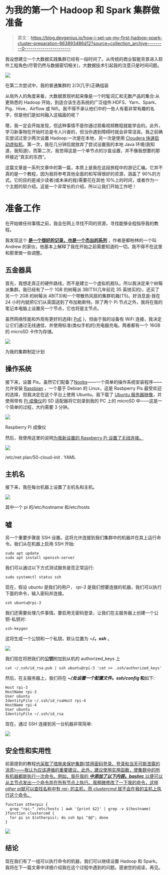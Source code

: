 # 为我的第一个 Hadoop 和 Spark 集群做准备

> 原文：<https://blog.devgenius.io/how-i-set-up-my-first-hadoop-spark-cluster-preparation-663893486d12?source=collection_archive---------0----------------------->

我设想建立一个大数据实践集群已经有一段时间了。从传统的商业智能背景进入软件工程角色(尽管仍然与数据密切相关)，大数据技术引起我的注意只是时间问题。

![](img/8043ec9bc253ecab1892215f1fcea0bb.png)

在第二次尝试中，我的普通集群的 2/3(几乎)正确组装

从局外人的角度来看，大数据景观听起来像是一个时髦词汇和无数产品的集合:从更熟悉的 Hadoop 开始，到适合该生态系统的广泛组件:HDFS、Yarn、Spark、Pig、Hive、Airflow 或 Nifi。我不得不承认他们中的一些人有着非常有趣的名字，但是他们是如何融入这幅画的呢？

嗯，我一定会开始发现，但这种事情不是你通过观看视频教程就能学会的。此外，学习新事物在开始时总是令人兴奋的，但当你遇到障碍时就会非常沮丧。我之前确实尝试过至少两次设置 Hadoop:一次是在本地，另一次是使用 [Cloudera 快速启动虚拟机](https://www.cloudera.com/developers/get-started-with-hadoop-tutorial.html)。第一次，我在几分钟后就放弃了尝试设置我的本地 Java 环境(我知道，我知道)，而第二次，我觉得这是一个单节点的沙盒设置，并不像我想要的那样接近“真实的东西”。

这篇文章是一系列文章中的第一篇，本质上是我在这段旅程中的游记汇编。它并不真的是一个教程，因为我将参考其他全面的和写得很好的资源，涵盖了 90%的方式。它的目的是减少读者(或未来的我)需要花在其他 10%上的时间，或者作为一个主题的软介绍。这是一个非常长的介绍，所以让我们开始工作吧！

# 准备工作

在开始做任何事情之前，我会在网上寻找不同的资源，寻找能够全程指导我的教程。

我发现这个 [**是一个很好的记录，也是一个杰出的系列**](https://dev.to/awwsmm/building-a-raspberry-pi-hadoop-spark-cluster-8b2) ，作者是都柏林的一个叫 Andrew 的家伙，他基本上解释了我在开始之前需要知道的一切。我不得不在这里和那里做一些调整。

## 五金器具

首先，我想走真正的硬件路线，而不是建立一个虚拟机舰队。所以我决定来个树莓派集群。我已经有了一个 1GB 的树莓派 3B(T1)(几年前花 35 英镑买的)，还买了另一个 2GB 的树莓派 4B(T3)和一个带散热风扇的集群机箱(T5)。好消息是:我在 24 小时内就把它们从英国送到了布加勒斯特。除了两个 Pi 节点之外，我将在我的笔记本电脑上设置另一个节点，它也将是主节点。

虽然网络性能和外观有更好的选择( [PoE](https://en.wikipedia.org/wiki/Power_over_Ethernet) )，但由于我的设备有 WiFi 连接，我决定让它们通过无线通信，并使用标准(类似手机的)充电器充电。两者都有一个 16GB 的 microSD 卡作为存储。

![](img/b6db6ee5897aa0a2579b123493e9c9b2.png)

为我的集群制定计划

## 操作系统

接下来，设置 Pis。虽然它们配备了[Noobs](https://www.raspberrypi.org/downloads/noobs/)——一个简单的操作系统安装程序——允许安装 [Raspbian](https://www.raspberrypi.org/downloads/raspbian/) ，一个基于 Debian 的 Linux，这是 Rasbperry Pis 最受欢迎的选择，但我决定在这个平台上使用 Ubuntu。我下载了 [Ubuntu 服务器映像](https://ubuntu.com/download/raspberry-pi)，并使用带有 [Pi 成像仪](https://www.raspberrypi.org/blog/raspberry-pi-imager-imaging-utility/)的 SD 适配器将它刻录到我的 PC 上的 microSD 中——这是一个简单的过程，大约需要 3 分钟。

![](img/d5b815115059b5630c387f4c4ad41df5.png)

Raspberry Pi 成像仪

然后，我使用这里的说明[为我新设置的 Raspberry Pi 设置了无线连接。](https://askubuntu.com/questions/1143287/how-to-setup-of-raspberry-pi-3-onboard-wifi-for-ubuntu-server-18-04)

![](img/4230b41baa867f7546dfbd5faa1512b1.png)

/etc/net plan/50-cloud-init . YAML

## 主机名

接下来，我在每台机器上设置了主机名和主机。

![](img/a5d22872c377878cd09696c163cd30b7.png)

其中一个 pi 的/etc/hostname 和/etc/hosts

## 嘘

另一个重要步骤是 SSH 设置。这将允许连接到我们集群中的机器并在其上运行命令。我们从在机器上启用 SSH 开始:

```
sudo apt update
sudo apt install openssh-server 
```

我们可以通过以下方式测试服务是否正常运行:

```
sudo systemctl status ssh
```

现在，假设 *ubuntu* 是我们的用户， *rpi-3* 是我们想要连接的机器，我们可以执行下面的命令，输入密码并连接。

```
ssh ubuntu@rpi-3
```

我们还需要处理几件事情。要启用无密码登录，让我们在主服务器上创建一个公钥-私钥对:

```
ssh-keygen
```

这将生成一个公钥和一个私钥，默认位置为 ***~/。ssh*** 。

![](img/8657ca068fa6bd7019ff52bf1340533c.png)

我们现在将把我们的**公钥**附加到从机的 authorized_keys 上

```
cat ~/.ssh/id_rsa.pub | ssh ubuntu@rpi-3 'cat >> .ssh/authorized_keys'
```

然后，在主服务器上，我们将在 ***~/处设置一个配置文件。ssh/config* 和**如下:

```
Host rpi-3
HostName rpi-3
User ubuntu
IdentityFile ~/.ssh/id_rsaHost rpi-4
HostName rpi-4
User ubuntu
IdentityFile ~/.ssh/id_rsa
```

现在，通过 SSH 连接到另一台机器非常简单:

![](img/499b9653b5ce45f6ff838c3db10ab768.png)

## 安全性和实用性

前面提到的教程[也采取了措施来保护集群(禁用密码登录、登录和当天可能泄露的消息)——我认为应该遵循的重要建议。此外，建议使用实用函数，使集群中的所有机器都能执行一次命令。例如，我在我的 ***中添加了以下内容。bashrc*** 以便可以从主节点发出一个命令并在所有节点上执行。我稍微修改了一下我的命令，这样*other pi*就可以查找名称中有 *rpi-* 的主机，而 *clustercmd* 就不会在我的主机上执行这个命令。](https://dev.to/awwsmm/building-a-raspberry-pi-hadoop-spark-cluster-8b2)

```
function otherpis {
  grep "rpi-" /etc/hosts | awk '{print $2}' | grep -v $(hostname)
}function clustercmd {
  for pi in $(otherpis); do ssh $pi "$@"; done
}
```

![](img/1268a754bae533176fce59a8cfc79b53.png)

## 结论

现在我们有了一组可以执行命令的机器，我们可以继续设置 Hadoop 和 Spark。我将在下一篇文章中详细介绍我在这个过程中遇到的问题。感谢您的阅读，再见。